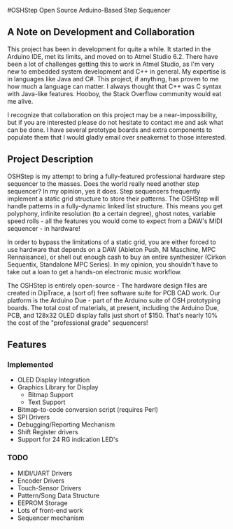 #OSHStep Open Source Arduino-Based Step Sequencer
## A Note on Development and Collaboration
This project has been in development for quite a while. It started in the Arduino IDE, met its limits, and moved on to Atmel Studio 6.2. There have been a lot of challenges getting this to work in Atmel Studio, as I'm very new to embedded system development and C++ in general. My expertise is in languages like Java and C#. This project, if anything, has proven to me how much a language can matter. I always thought that C++ was C syntax with Java-like features. Hooboy, the Stack Overflow community would eat me alive.

I recognize that collaboration on this project may be a near-impossibility, but if you are interested please do not hesitate to contact me and ask what can be done. I have several prototype boards and extra components to populate them that I would gladly email over sneakernet to those interested.

## Project Description
OSHStep is my attempt to bring a fully-featured professional hardware step sequencer to the masses. Does the world really need another step sequencer? In my opinion, yes it does. Step sequencers frequently implement a static grid structure to store their patterns. The OSHStep will handle patterns in a fully-dynamic linked list structure. This means you get polyphony, infinite resolution (to a certain degree), ghost notes, variable speed rolls - all the features you would come to expect from a DAW's MIDI sequencer - in hardware!

In order to bypass the limitations of a static grid, you are either forced to use hardware that depends on a DAW (Ableton Push, NI Maschine, MPC Rennaisance), or shell out enough cash to buy an entire synthesizer (Cirkon Sequentix, Standalone MPC Series). In my opinion, you shouldn't have to take out a loan to get a hands-on electronic music workflow.

The OSHStep is entirely open-source - The hardware design files are created in DipTrace, a (sort of) free software suite for PCB CAD work. Our platform is the Arduino Due - part of the Arduino suite of OSH prototyping boards. The total cost of materials, at present, including the Arduino Due, PCB, and 128x32 OLED display falls just short of $150. That's nearly 10% the cost of the "professional grade" sequencers!

## Features
### Implemented
* OLED Display Integration
* Graphics Library for Display
  * Bitmap Support
  * Text Support
* Bitmap-to-code conversion script (requires Perl)
* SPI Drivers
* Debugging/Reporting Mechanism
* Shift Register drivers
* Support for 24 RG indication LED's

### TODO
* MIDI/UART Drivers
* Encoder Drivers
* Touch-Sensor Drivers
* Pattern/Song Data Structure
* EEPROM Storage
* Lots of front-end work
* Sequencer mechanism